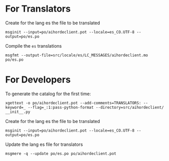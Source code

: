 
# For Translators


Create for the lang es the file to be translated

```
msginit --input=po/aihordeclient.pot --locale=es_CO.UTF-8 --output=po/es.po  
```

Compile the `es` translations

```
msgfmt --output-file=src/locale/es/LC_MESSAGES/aihordeclient.mo po/es.po
```

# For Developers

To generate the catalog for the first time:

```
xgettext -o po/aihordeclient.pot --add-comments=TRANSLATORS: --keyword=_ --flag=_:1:pass-python-format --directory=src/aihordeclient/ __init__.py
```

Create for the lang es the file to be translated

```
msginit --input=po/aihordeclient.pot --locale=es_CO.UTF-8 --output=po/es.po  
```

Update the lang es file for translators

```
msgmere -q --update po/es.po po/aihordeclient.pot
```
